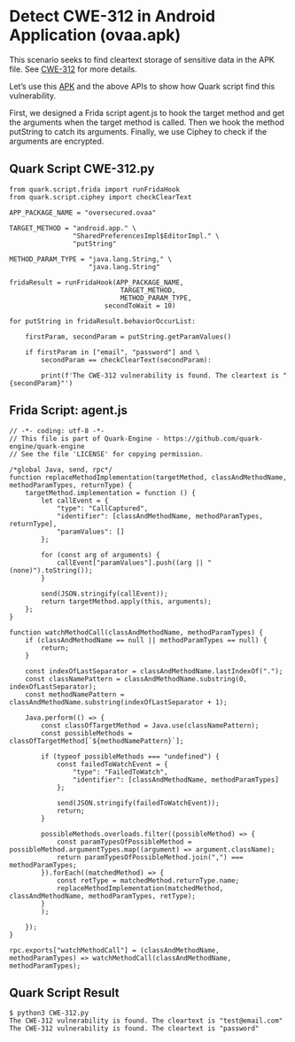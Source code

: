 # Detect CWE-312 in Android Application (ovaa.apk)

This scenario seeks to find cleartext storage of sensitive data in the APK file. See [CWE-312](https://cwe.mitre.org/data/definitions/312.html) for more details.

Let’s use this [APK](https://github.com/oversecured/ovaa) and the above APIs to show how Quark script find this vulnerability.

First, we designed a Frida script agent.js to hook the target method and get the arguments when the target method is called. Then we hook the method putString to catch its arguments. Finally, we use Ciphey to check if the arguments are encrypted.
## Quark Script CWE-312.py
```
from quark.script.frida import runFridaHook
from quark.script.ciphey import checkClearText

APP_PACKAGE_NAME = "oversecured.ovaa"

TARGET_METHOD = "android.app." \
                "SharedPreferencesImpl$EditorImpl." \
                "putString"

METHOD_PARAM_TYPE = "java.lang.String," \
                    "java.lang.String"

fridaResult = runFridaHook(APP_PACKAGE_NAME,
                            TARGET_METHOD,
                            METHOD_PARAM_TYPE,
                        secondToWait = 10)

for putString in fridaResult.behaviorOccurList:

    firstParam, secondParam = putString.getParamValues()

    if firstParam in ["email", "password"] and \
        secondParam == checkClearText(secondParam):

        print(f'The CWE-312 vulnerability is found. The cleartext is "{secondParam}"')
```
## Frida Script: agent.js
```
// -*- coding: utf-8 -*-
// This file is part of Quark-Engine - https://github.com/quark-engine/quark-engine
// See the file 'LICENSE' for copying permission.

/*global Java, send, rpc*/
function replaceMethodImplementation(targetMethod, classAndMethodName, methodParamTypes, returnType) {
    targetMethod.implementation = function () {
        let callEvent = {
            "type": "CallCaptured",
            "identifier": [classAndMethodName, methodParamTypes, returnType],
            "paramValues": []
        };

        for (const arg of arguments) {
            callEvent["paramValues"].push((arg || "(none)").toString());
        }

        send(JSON.stringify(callEvent));
        return targetMethod.apply(this, arguments);
    };
}

function watchMethodCall(classAndMethodName, methodParamTypes) {
    if (classAndMethodName == null || methodParamTypes == null) {
        return;
    }

    const indexOfLastSeparator = classAndMethodName.lastIndexOf(".");
    const classNamePattern = classAndMethodName.substring(0, indexOfLastSeparator);
    const methodNamePattern = classAndMethodName.substring(indexOfLastSeparator + 1);

    Java.perform(() => {
        const classOfTargetMethod = Java.use(classNamePattern);
        const possibleMethods = classOfTargetMethod[`${methodNamePattern}`];

        if (typeof possibleMethods === "undefined") {
            const failedToWatchEvent = {
                "type": "FailedToWatch",
                "identifier": [classAndMethodName, methodParamTypes]
            };

            send(JSON.stringify(failedToWatchEvent));
            return;
        }

        possibleMethods.overloads.filter((possibleMethod) => {
            const paramTypesOfPossibleMethod = possibleMethod.argumentTypes.map((argument) => argument.className);
            return paramTypesOfPossibleMethod.join(",") === methodParamTypes;
        }).forEach((matchedMethod) => {
            const retType = matchedMethod.returnType.name;
            replaceMethodImplementation(matchedMethod, classAndMethodName, methodParamTypes, retType);
        }
        );

    });
}

rpc.exports["watchMethodCall"] = (classAndMethodName, methodParamTypes) => watchMethodCall(classAndMethodName, methodParamTypes);
```
## Quark Script Result
```
$ python3 CWE-312.py
The CWE-312 vulnerability is found. The cleartext is "test@email.com"
The CWE-312 vulnerability is found. The cleartext is "password"
```
